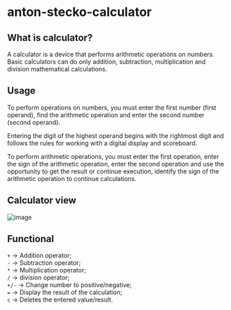 # anton-stecko-calculator

## What is calculator?
A calculator is a device that performs arithmetic operations on numbers. Basic calculators can do only addition, subtraction, multiplication and division mathematical calculations.

## Usage
To perform operations on numbers, you must enter the first number (first operand), find the arithmetic operation and enter the second number (second operand).

Entering the digit of the highest operand begins with the rightmost digit and follows the rules for working with a digital display and scoreboard.

To perform arithmetic operations, you must enter the first operation, enter the sign of the arithmetic operation, enter the second operation and use the opportunity to get the result or continue execution, identify the sign of the arithmetic operation to continue calculations.

## Calculator view

![image](https://user-images.githubusercontent.com/87601057/202111021-8f0bb5b0-85db-46bb-b6af-278d72a48461.png)

## Functional

`+` -> Addition operator;<br/>
`-` -> Subtraction operator;<br/>
`*` -> Multiplication operator;<br/>
`/` -> division operator;<br/>
`+/-` -> Change number to positive/negative;<br/>
`=` -> Display the result of the calculation;<br/>
`c` -> Deletes the entered value/result.<br/>
